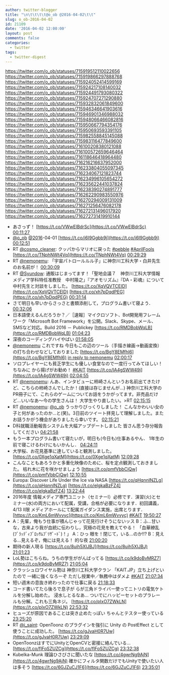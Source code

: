 ```yaml
---
author: twitter-blogger
title: "\n\t\t\t\t@o_ob @2016-04-02\t\t"
slug: o_ob-2016-04-02
id: 21109
date: '2016-04-02 12:00:00'
layout: post
comments: false
categories:
  - twitter
tags:
  - twitter-digest
---
```


https://twitter.com/o_ob/statuses/715919512110022656 https://twitter.com/o_ob/statuses/715919866297888768 https://twitter.com/o_ob/statuses/715924052414599169 https://twitter.com/o_ob/statuses/715924217108140032 https://twitter.com/o_ob/statuses/715924491793080322 https://twitter.com/o_ob/statuses/715924707271290880 https://twitter.com/o_ob/statuses/715932832061849600 https://twitter.com/o_ob/statuses/715946346641903616 https://twitter.com/o_ob/statuses/715946901346988032 https://twitter.com/o_ob/statuses/715948066466082816 https://twitter.com/o_ob/statuses/715950667794354176 https://twitter.com/o_ob/statuses/715950693593391105 https://twitter.com/o_ob/statuses/715982558845145088 https://twitter.com/o_ob/statuses/715983116477849600 https://twitter.com/o_ob/statuses/716100208380121088 https://twitter.com/o_ob/statuses/716100572659646464 https://twitter.com/o_ob/statuses/716118646418964480 https://twitter.com/o_ob/statuses/716216216637952000 https://twitter.com/o_ob/statuses/716233804055097345 https://twitter.com/o_ob/statuses/716234067121823744 https://twitter.com/o_ob/statuses/716234996105654272 https://twitter.com/o_ob/statuses/716235622441037824 https://twitter.com/o_ob/statuses/716238390274891777 https://twitter.com/o_ob/statuses/716262290983550976 https://twitter.com/o_ob/statuses/716270294009131009 https://twitter.com/o_ob/statuses/716271256476082178 https://twitter.com/o_ob/statuses/716272131496017920 https://twitter.com/o_ob/statuses/716272731419910144  

*   あさっず！ [https://t.co/VWwElBdrSc](https://t.co/VWwElBdrSc) [00:11:27](https://twitter.com/o_ob/statuses/715919512110022656)
*   [@o_ob](https://twitter.com/o_ob) [@2016](https://twitter.com/2016)-04-01 [https://t.co/i6I9Ggbb9j](https://t.co/i6I9Ggbb9j) [00:12:51](https://twitter.com/o_ob/statuses/715919866297888768)
*   RT [@cosmo_cleaner](https://twitter.com/cosmo_cleaner): クッパからマリオに戻った [#pebble](https://twitter.com/search?q=%23pebble&src=hash) [#AprilFools](https://twitter.com/search?q=%23AprilFools&src=hash) [https://t.co/TNphNWt4Vq](https://t.co/TNphNWt4Vq) [00:29:29](https://twitter.com/o_ob/statuses/715924052414599169)
*   RT [@nemonemu](https://twitter.com/nemonemu): 「宇宙パトロールルル子」に神奈川工科大学・白井先生のお名前が！ [00:30:09](https://twitter.com/o_ob/statuses/715924217108140032)
*   RT [@Syundow](https://twitter.com/Syundow): 通販はじまってます！「聖地会議７　神奈川工科大学情報メディア学科特任准教授　中村隆之」『アオモリズム』『DA・彩魂』について中村先生と対談をしました。 [https://t.co/XqVQVTCEID](https://t.co/XqVQVTCEID) [https://t.co/xh7pDqdPEG](https://t.co/xh7pDqdPEG) [00:31:14](https://twitter.com/o_ob/statuses/715924491793080322)
*   さて明日も早いからさっさと書類添削して，プログラム書いて寝よう． [00:32:06](https://twitter.com/o_ob/statuses/715924707271290880)
*   日本語使えるんだろうか？／［速報］マイクロソフト、Bot開発用フレームワーク「Microsoft Bot Framework」を公開。Slack、Skype、メール、SMSなど対応。Build 2016 － Publickey [https://t.co/RMDBobWqLB](https://t.co/RMDBobWqLB) [01:04:23](https://twitter.com/o_ob/statuses/715932832061849600)
*   深夜のコーディングハイやばい [01:58:05](https://twitter.com/o_ob/statuses/715946346641903616)
*   [@nemonemu](https://twitter.com/nemonemu) これですね 今日もこの辺のツール（手描き線画→動画変換）の打ち合わせなどしておりました [https://t.co/BgY8EMfhl6](https://t.co/BgY8EMfhl6) [in reply to nemonemu](https://twitter.com/nemonemu/statuses/715943707145441280) [02:00:17](https://twitter.com/o_ob/statuses/715946901346988032)
*   ソロプレイヤーにも貧乏学生にも優しい食堂なので一度行ってみてほしい！ ちなみに から揚げがお勧め！ [#KAIT](https://twitter.com/search?q=%23KAIT&src=hash) [https://t.co/IA4gSWW49i](https://t.co/IA4gSWW49i) [02:04:55](https://twitter.com/o_ob/statuses/715948066466082816)
*   RT [@nemonemu](https://twitter.com/nemonemu): んあ、インタビューに柿崎さんというお名前出てきたけど、こちらの柿崎さんでしたか！(直接は存じませんが…) 神奈川工科大学のPR冊子にて、これらのゲームについてお話をうかがってます。非売品だけど…いいなあ〜今の学生さんは！ 大学生やり直したい。>RT [02:15:15](https://twitter.com/o_ob/statuses/715950667794354176)
*   RT [@nemonemu](https://twitter.com/nemonemu): [@o_ob](https://twitter.com/o_ob) うっかりびっくりしました！ こんなかわいい女の子と何があったのか…と(笑)。3日前のツイート拝見して理解しました。またお話うかがう機会がありましたら幸いです。 [02:15:21](https://twitter.com/o_ob/statuses/715950693593391105)
*   D科就職活動報告システムを大幅アップデートしました 皆さん思う存分報告してください [04:21:58](https://twitter.com/o_ob/statuses/715982558845145088)
*   もう一本プログラム書いて寝たいが，明日も(今日も)仕事あるやん． 1年生の前で寝こけるわけにもいかんし． [04:24:11](https://twitter.com/o_ob/statuses/715983116477849600)
*   大学桜、お花見基準に達していると観測しました。 [https://t.co/0Xge1qXatM](https://t.co/0Xge1qXatM) [12:09:28](https://twitter.com/o_ob/statuses/716100208380121088)
*   こんなこともあろうかと多重化映像のために、桜を定点観測しておきました。 枯れ木に花を咲かせましょう [https://t.co/pmfVbbCiQw](https://t.co/pmfVbbCiQw) [12:10:55](https://twitter.com/o_ob/statuses/716100572659646464)
*   Europa: Discover Life Under the Ice via NASA [https://t.co/qHqnnINZLg](https://t.co/qHqnnINZLg) [https://t.co/elgkaBzFZ4](https://t.co/elgkaBzFZ4) [13:22:44](https://twitter.com/o_ob/statuses/716118646418964480)
*   2016年度 情報メディア専門ユニット（セミナーI）必修です．演習(火)とセミナー(水)の両方において配属，受講，合格が必要になります．初回講義，4/13 II限 メディアホールにて配属ガイダンス実施，出席とります． [https://t.co/KmL6mWvvyc](https://t.co/KmL6mWvvyc) [#KAIT](https://twitter.com/search?q=%23KAIT&src=hash) [19:50:27](https://twitter.com/o_ob/statuses/716216216637952000)
*   A：先輩，俺もう仕事が積んじゃって花見行けそうにないッス B：ふ...甘いな，古来より我が血統に伝わりし，究極の花見を教えてやる！ 「血華繚乱(ﾌﾞﾗｯﾃﾞｨﾌﾞﾛｯｻﾑﾌﾞﾘｻﾞｰﾄﾞ)！」 A：ひっ 眼を！閉じて，いる…のか!!? B：見える…見えるぞ，俺には見える！ 的な夜 [21:00:20](https://twitter.com/o_ob/statuses/716233804055097345)
*   期待の新人現る [https://t.co/8uih5XlJBJ](https://t.co/8uih5XlJBJ) [21:01:23](https://twitter.com/o_ob/statuses/716234067121823744)
*   LoL勢はこちらね，うちの学生ががんばってる [https://t.co/k9doBvMRZ7](https://t.co/k9doBvMRZ7) [21:05:04](https://twitter.com/o_ob/statuses/716234996105654272)
*   クラッシュロワイヤル勢は 神奈川工科大学クラン 「KAIT.JP」立ち上げといたので 一緒に強くなろーぞ ただし授業中／執務中はダメよ [#KAIT](https://twitter.com/search?q=%23KAIT&src=hash) [21:07:34](https://twitter.com/o_ob/statuses/716235622441037824)
*   短い週末の息抜き終わったので仕事に戻る [21:18:33](https://twitter.com/o_ob/statuses/716238390274891777)
*   コード書いてたら後ろで息子が らが三角ドライバー使ってニトリの電気ケトルを分解し始めた。 浸水しとるなあ... ついでにハッピーセットのプラレールも分解。これも三角ネジ。 [https://t.co/pIxO7ZWkLN](https://t.co/pIxO7ZWkLN) [22:53:32](https://twitter.com/o_ob/statuses/716262290983550976)
*   ヒューズが原因であることは突き止めたっぽい ちゃんとテスター使っている [23:25:20](https://twitter.com/o_ob/statuses/716270294009131009)
*   RT [@i_saint](https://twitter.com/i_saint): OpenToonz のプラグインを強引に Unity の PostEffect として使うことに成功した。 [https://t.co/gJvaH0R7Uw](https://t.co/gJvaH0R7Uw) [23:29:09](https://twitter.com/o_ob/statuses/716271256476082178)
*   OpenToonzはすでにUnityとOpenCVと密接に絡んでいる... [https://t.co/fIFoSZUZCg](https://t.co/fIFoSZUZCg) [23:32:38](https://twitter.com/o_ob/statuses/716272131496017920)
*   Kubelka-Munk 理論ひさびさに聞いたな [https://t.co/4gwrNg9AjN](https://t.co/4gwrNg9AjN) 確かにフィルタ関数だけでもUnityで使いたい人は多そう [https://t.co/6GJZuCJ1F6](https://t.co/6GJZuCJ1F6) [23:35:01](https://twitter.com/o_ob/statuses/716272731419910144)